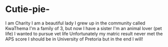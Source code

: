 # Cutie-pie-
I am Charity 
I am a beautiful lady
I grew up in the community called KwaThema
I'm a family of 3, but now I have a sister 
I'm an animal lover (pet life) 
I wanted to pursue vet life 
Unfortunately my matric result never met the APS score
I should be in University of Pretoria but in the end I will! 
